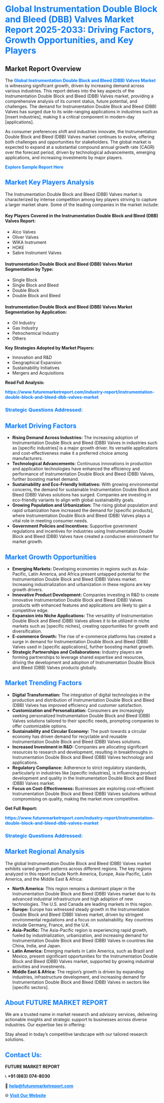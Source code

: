 <h1 style="color: #007BFF;">Global Instrumentation Double Block and Bleed (DBB) Valves Market Report 2025-2033: Driving Factors, Growth Opportunities, and Key Players</h1>

<section id="overview">
<h2>Market Report Overview</h2>
<p>The <a href="https://www.futuremarketreport.com/industry-report/instrumentation-double-block-and-bleed-dbb-valves-market" style="color: #007BFF; text-decoration: none;"><strong>Global Instrumentation Double Block and Bleed (DBB) Valves Market</strong></a> is witnessing significant growth, driven by increasing demand across various industries. This report delves into the key aspects of the Instrumentation Double Block and Bleed (DBB) Valves market, providing a comprehensive analysis of its current status, future potential, and challenges. The demand for Instrumentation Double Block and Bleed (DBB) Valves has surged due to its wide-ranging applications in industries such as [insert industries], making it a critical component in modern-day [applications].</p>
<p>As consumer preferences shift and industries innovate, the Instrumentation Double Block and Bleed (DBB) Valves market continues to evolve, offering both challenges and opportunities for stakeholders. The global market is expected to expand at a substantial compound annual growth rate (CAGR) over the forecast period, driven by technological advancements, emerging applications, and increasing investments by major players.</p>
</section>

<section id="overview">
<p><a href="https://www.futuremarketreport.com/request-sample/reportId=92453" style="color: #007BFF; text-decoration: none;"><strong>Explore Sample Report Here</strong></a></p>
</section>

<section id="key-players">
<h2 style="color: #007BFF;">Market Key Players Analysis</h2>
<p>The Instrumentation Double Block and Bleed (DBB) Valves market is characterized by intense competition among key players striving to capture a larger market share. Some of the leading companies in the market include:</p>
<h4>Key Players Covered in the Instrumentation Double Block and Bleed (DBB) Valves Report:</h4>
<ul><li>Alco Valves</li><li>Oliver Valves</li><li>WIKA Instrument</li><li>HOKE</li><li>Sabre Instrument Valves</li></ul>
<h4>Instrumentation Double Block and Bleed (DBB) Valves Market Segmentation by Type:</h4>
<ul><li>Single Block</li><li>Single Block and Bleed</li><li>Double Block</li><li>Double Block and Bleed</li></ul>

<h4>Instrumentation Double Block and Bleed (DBB) Valves Market Segmentation by Application:</h4>
<ul><li>Oil Industry</li><li>Gas Industry</li><li>Petrochemical Industry</li><li>Others</li></ul>
<p><strong>Key Strategies Adopted by Market Players:</strong></p>
<ul>
<li>Innovation and R&D</li>
<li>Geographical Expansion</li>
<li>Sustainability Initiatives</li>
<li>Mergers and Acquisitions</li>
</ul>
</section>

<section>
<p><strong>Read Full Analysis: </strong></p><a href="https://www.futuremarketreport.com/industry-report/instrumentation-double-block-and-bleed-dbb-valves-market" style="color: #007BFF; text-decoration: none;"><strong>https://www.futuremarketreport.com/industry-report/instrumentation-double-block-and-bleed-dbb-valves-market</strong></a>
<h3 style="color: #007BFF;">Strategic Questions Addressed:</h3>
</section>

<section id="driving-factors">
<h2 style="color: #007BFF;">Market Driving Factors</h2>
<ul>
<li><strong>Rising Demand Across Industries:</strong> The increasing adoption of Instrumentation Double Block and Bleed (DBB) Valves in industries such as [specific industries] is a major growth driver. Its versatile applications and cost-effectiveness make it a preferred choice among manufacturers.</li>
<li><strong>Technological Advancements:</strong> Continuous innovations in production and application technologies have enhanced the efficiency and performance of Instrumentation Double Block and Bleed (DBB) Valves, further boosting market demand.</li>
<li><strong>Sustainability and Eco-Friendly Initiatives:</strong> With growing environmental concerns, the demand for sustainable Instrumentation Double Block and Bleed (DBB) Valves solutions has surged. Companies are investing in eco-friendly variants to align with global sustainability goals.</li>
<li><strong>Growing Population and Urbanization:</strong> The rising global population and rapid urbanization have increased the demand for [specific products], where Instrumentation Double Block and Bleed (DBB) Valves plays a vital role in meeting consumer needs.</li>
<li><strong>Government Policies and Incentives:</strong> Supportive government regulations and incentives for industries using Instrumentation Double Block and Bleed (DBB) Valves have created a conducive environment for market growth.</li>
</ul>
</section>

<section id="growth-opportunities">
<h2 style="color: #007BFF;">Market Growth Opportunities</h2>
<ul>
<li><strong>Emerging Markets:</strong> Developing economies in regions such as Asia-Pacific, Latin America, and Africa present untapped potential for the Instrumentation Double Block and Bleed (DBB) Valves market. Increasing industrialization and urbanization in these regions are key growth drivers.</li>
<li><strong>Innovative Product Development:</strong> Companies investing in R&D to create innovative Instrumentation Double Block and Bleed (DBB) Valves products with enhanced features and applications are likely to gain a competitive edge.</li>
<li><strong>Expansion into Niche Applications:</strong> The versatility of Instrumentation Double Block and Bleed (DBB) Valves allows it to be utilized in niche markets such as [specific niches], creating opportunities for growth and diversification.</li>
<li><strong>E-commerce Growth:</strong> The rise of e-commerce platforms has created a surge in demand for Instrumentation Double Block and Bleed (DBB) Valves used in [specific applications], further boosting market growth.</li>
<li><strong>Strategic Partnerships and Collaborations:</strong> Industry players are forming partnerships to leverage shared expertise and resources, driving the development and adoption of Instrumentation Double Block and Bleed (DBB) Valves products globally.</li>
</ul>
</section>

<section id="trending-factors">
<h2 style="color: #007BFF;">Market Trending Factors</h2>
<ul>
<li><strong>Digital Transformation:</strong> The integration of digital technologies in the production and distribution of Instrumentation Double Block and Bleed (DBB) Valves has improved efficiency and customer satisfaction.</li>
<li><strong>Customization and Personalization:</strong> Consumers are increasingly seeking personalized Instrumentation Double Block and Bleed (DBB) Valves solutions tailored to their specific needs, prompting companies to offer customizable options.</li>
<li><strong>Sustainability and Circular Economy:</strong> The push towards a circular economy has driven demand for recyclable and reusable Instrumentation Double Block and Bleed (DBB) Valves solutions.</li>
<li><strong>Increased Investment in R&D:</strong> Companies are allocating significant resources to research and development, resulting in breakthroughs in Instrumentation Double Block and Bleed (DBB) Valves technology and applications.</li>
<li><strong>Regulatory Compliance:</strong> Adherence to strict regulatory standards, particularly in industries like [specific industries], is influencing product development and quality in the Instrumentation Double Block and Bleed (DBB) Valves market.</li>
<li><strong>Focus on Cost-Effectiveness:</strong> Businesses are exploring cost-efficient Instrumentation Double Block and Bleed (DBB) Valves solutions without compromising on quality, making the market more competitive.</li>
</ul>
</section>

<section>
<p><strong>Get Full Report: </strong></p><a href="https://www.futuremarketreport.com/industry-report/instrumentation-double-block-and-bleed-dbb-valves-market" style="color: #007BFF; text-decoration: none;"><strong>https://www.futuremarketreport.com/industry-report/instrumentation-double-block-and-bleed-dbb-valves-market</strong></a>
<h3 style="color: #007BFF;">Strategic Questions Addressed:</h3>
</section>


<section id="regional-analysis">
<h2 style="color: #007BFF;">Market Regional Analysis</h2>
<p>The global Instrumentation Double Block and Bleed (DBB) Valves market exhibits varied growth patterns across different regions. The key regions analyzed in this report include North America, Europe, Asia-Pacific, Latin America, and the Middle East & Africa:</p>
<ul>
<li><strong>North America:</strong> This region remains a dominant player in the Instrumentation Double Block and Bleed (DBB) Valves market due to its advanced industrial infrastructure and high adoption of new technologies. The U.S. and Canada are leading markets in this region.</li>
<li><strong>Europe:</strong> Europe has witnessed steady growth in the Instrumentation Double Block and Bleed (DBB) Valves market, driven by stringent environmental regulations and a focus on sustainability. Key countries include Germany, France, and the U.K.</li>
<li><strong>Asia-Pacific:</strong> The Asia-Pacific region is experiencing rapid growth, fueled by industrialization, urbanization, and increasing demand for Instrumentation Double Block and Bleed (DBB) Valves in countries like China, India, and Japan.</li>
<li><strong>Latin America:</strong> Emerging markets in Latin America, such as Brazil and Mexico, present significant opportunities for the Instrumentation Double Block and Bleed (DBB) Valves market, supported by growing industrial activities and investments.</li>
<li><strong>Middle East & Africa:</strong> The region’s growth is driven by expanding industries, infrastructure development, and increasing demand for Instrumentation Double Block and Bleed (DBB) Valves in sectors like [specific sectors].</li>
</ul>
</section>

<footer>
<h2 style="color: #007BFF;">About FUTURE MARKET REPORT</h2>
<p>We are a trusted name in market research and advisory services, delivering actionable insights and strategic support to businesses across diverse industries. Our expertise lies in offering:</p>

<p>Stay ahead in today’s competitive landscape with our tailored research solutions.</p>

<h2 style="color: #007BFF;">Contact Us:</h2>
<p><strong>FUTURE MARKET REPORT</strong></p>
<p>📞 <strong>+91 (883) 074-8030</strong></p>
<p>📧 <strong><a href="mailto:help@futuremarketreport.com" style="color: #007BFF;">help@futuremarketreport.com</a></strong></p>
<p>🌐 <strong><a href="https://www.futuremarketreport.com/" style="color: #007BFF;">Visit Our Website</a></strong></p>
</footer>